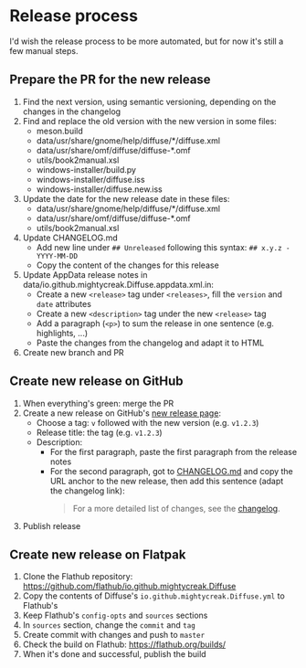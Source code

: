# Release process

I'd wish the release process to be more automated, but for now it's still a
few manual steps.

## Prepare the PR for the new release

1. Find the next version, using semantic versioning, depending on the changes
   in the changelog
2. Find and replace the old version with the new version in some files:
   - meson.build
   - data/usr/share/gnome/help/diffuse/*/diffuse.xml
   - data/usr/share/omf/diffuse/diffuse-*.omf
   - utils/book2manual.xsl
   - windows-installer/build.py
   - windows-installer/diffuse.iss
   - windows-installer/diffuse.new.iss
3. Update the date for the new release date in these files:
   - data/usr/share/gnome/help/diffuse/*/diffuse.xml
   - data/usr/share/omf/diffuse/diffuse-*.omf
   - utils/book2manual.xsl
4. Update CHANGELOG.md
   - Add new line under `## Unreleased` following this syntax: `## x.y.z - YYYY-MM-DD`
   - Copy the content of the changes for this release
5. Update AppData release notes in data/io.github.mightycreak.Diffuse.appdata.xml.in:
   - Create a new `<release>` tag under `<releases>`, fill the `version` and
     `date` attributes
   - Create a new `<description>` tag under the new `<release>` tag
   - Add a paragraph (`<p>`) to sum the release in one sentence (e.g.
     highlights, ...)
   - Paste the changes from the changelog and adapt it to HTML
6. Create new branch and PR

## Create new release on GitHub

1. When everything's green: merge the PR
2. Create a new release on GitHub's [new release page](https://github.com/MightyCreak/diffuse/releases/new):
   - Choose a tag: `v` followed with the new version (e.g. `v1.2.3`)
   - Release title: the tag (e.g. `v1.2.3`)
   - Description:
     - For the first paragraph, paste the first paragraph from the release notes
     - For the second paragraph, got to [CHANGELOG.md](https://github.com/MightyCreak/diffuse/blob/main/CHANGELOG.md)
       and copy the URL anchor to the new release, then add this sentence
       (adapt the changelog link):  
       > For a more detailed list of changes, see the
       > [changelog](https://github.com/MightyCreak/diffuse/blob/main/CHANGELOG.md#xyz---yyyy-mm-dd).
3. Publish release

## Create new release on Flatpak

1. Clone the Flathub repository: <https://github.com/flathub/io.github.mightycreak.Diffuse>
2. Copy the contents of Diffuse's `io.github.mightycreak.Diffuse.yml` to Flathub's
3. Keep Flathub's `config-opts` and `sources` sections
4. In `sources` section, change the `commit` and `tag`
5. Create commit with changes and push to `master`
6. Check the build on Flathub: <https://flathub.org/builds/>
7. When it's done and successful, publish the build
